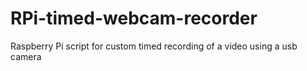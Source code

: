 # RPi-timed-webcam-recorder
Raspberry Pi script for custom timed recording of a video using a usb camera
